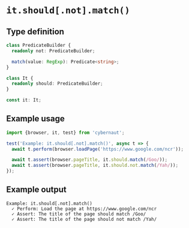# `it.should[.not].match()`

## Type definition

```ts
class PredicateBuilder {
  readonly not: PredicateBuilder;

  match(value: RegExp): Predicate<string>;
}

class It {
  readonly should: PredicateBuilder;
}

const it: It;
```

## Example usage

```ts
import {browser, it, test} from 'cybernaut';

test('Example: it.should[.not].match()', async t => {
  await t.perform(browser.loadPage('https://www.google.com/ncr'));

  await t.assert(browser.pageTitle, it.should.match(/Goo/));
  await t.assert(browser.pageTitle, it.should.not.match(/Yah/));
});
```

## Example output

```fundamental
Example: it.should[.not].match()
  ✓ Perform: Load the page at https://www.google.com/ncr
  ✓ Assert: The title of the page should match /Goo/
  ✓ Assert: The title of the page should not match /Yah/
```
